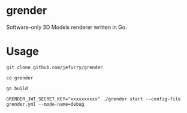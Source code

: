 # grender
Software-only 3D Models renderer written in Go.

# Usage

`git clone github.com/jefurry/grender`

`cd grender`

`go build`

`GRENDER_JWT_SECRET_KEY="xxxxxxxxxx" ./grender start --config-file grender.yml --mode-name=debug`

